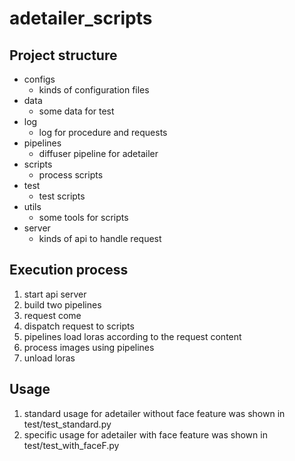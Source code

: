 # adetailer_scripts
## Project structure
- configs
  - kinds of configuration files
- data 
  - some data for test
- log
  - log for procedure and requests
- pipelines
  - diffuser pipeline for adetailer
- scripts
  - process scripts
- test
  - test scripts
- utils
  - some tools for scripts
- server
  - kinds of api to handle request
## Execution process 
1. start api server
2. build two pipelines
2. request come
3. dispatch request to scripts
4. pipelines load loras according to the request content 
5. process images using pipelines
6. unload loras
## Usage
1. standard usage for adetailer without face feature was shown in test/test_standard.py
2. specific usage for adetailer with face feature was shown in test/test_with_faceF.py

